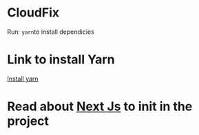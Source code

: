 # CloudFix
Run: ```yarn```to install dependicies

# Link to install Yarn
[Install yarn](https://yarnpkg.com/pt-BR/docs/install#windows-stable)

# Read about [Next Js](https://nextjs.org/) to init in the project
